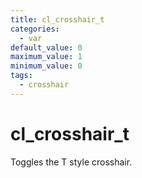 ```yaml
---
title: cl_crosshair_t
categories:
  - var
default_value: 0
maximum_value: 1
minimum_value: 0
tags:
  - crosshair
---
```


# cl_crosshair_t

Toggles the T style crosshair.
